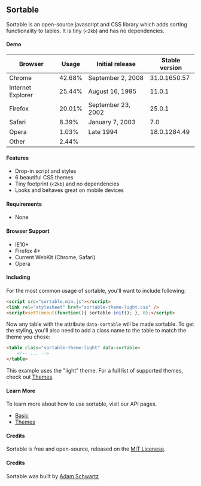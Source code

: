 ## Sortable

Sortable is an open-source javascript and CSS library which adds sorting functionality to tables. It is tiny (<code>&lt;2kb</code>) and has no dependencies.

#### Demo

<p style="display: none"></p>
<table data-sortable> <thead> <tr> <th data-sortable="false">Browser</th> <th data-sorted="true" data-sorted-direction="descending">Usage</th> <th>Initial release</th> <th>Stable version</th> </tr> </thead> <tbody> <tr> <td>Chrome</td> <td>42.68%</td> <td data-value="2008">September 2, 2008</td> <td>31.0.1650.57</td> </tr> <tr> <td>Internet Explorer</td> <td>25.44%</td> <td data-value="1995">August 16, 1995</td> <td>11.0.1</td> </tr> <tr> <td>Firefox</td> <td>20.01%</td> <td data-value="2002">September 23, 2002</td> <td>25.0.1</td> </tr> <tr> <td>Safari</td> <td>8.39%</td> <td data-value="2003">January 7, 2003</td> <td>7.0</td> </tr> <tr> <td>Opera</td> <td>1.03%</td> <td data-value="1994">Late 1994</td> <td>18.0.1284.49</td> </tr> <tr> <td>Other</td> <td data-value="0">2.44%</td> <td data-value="-1"></td> <td></td> </tr> </tbody> </table>
<p style="display: none"></p>

#### Features

- Drop-in script and styles
- 6 beautiful CSS themes
- Tiny footprint (<code>&lt;2kb</code>) and no dependencies
- Looks and behaves great on mobile devices

#### Requirements

- None

#### Browser Support

- IE10+
- Firefox 4+
- Current WebKit (Chrome, Safari)
- Opera

#### Including

For the most common usage of sortable, you'll want to include following:

```html
<script src="sortable.min.js"></script>
<link rel="stylesheet" href="sortable-theme-light.css" />
<script>setTimeout(function(){ sortable.init(); }, 0);</script>
```

Now any table with the attribute `data-sortable` will be made sortable. To get the styling, you'll also need to add a class name to the table to match the theme you chose:

```html
<table class="sortable-theme-light" data-sortable>
    <!-- ... -->
</table>
```

This example uses the "light" theme. For a full list of supported themes, check out [Themes](/sortable/api/themes).

#### Learn More

To learn more about how to use sortable, visit our API pages.

- [Basic](http://github.hubspot.com/vex/api/basic)
- [Themes](http://github.hubspot.com/vex/api/themes)

#### Credits

Sortable is free and open-source, released on the [MIT Licenese](https://github.com/HubSpot/sortable/blob/master/LICENSE).

#### Credits

Sortable was built by [Adam Schwartz](http://twitter.com/adamfschwartz)

<!-- Resources for the demos -->
<p style="-webkit-transform: translateZ(0)"></p>
<script src="/sortable/js/sortable.js"></script>
<link rel="stylesheet" href="/sortable/css/sortable-theme-light.css" />
<script>setTimeout(function(){ sortable.init(); }, 0);</script>